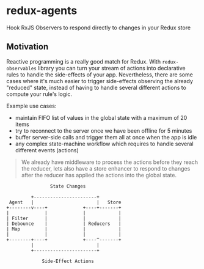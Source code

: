 # redux-agents
Hook RxJS Observers to respond directly to changes in your Redux store

## Motivation
Reactive programming is a really good match for Redux. With `redux-observables` library you can turn your stream of actions into declarative rules to handle the side-effects of your app. Nevertheless, there are some cases where it's much easier to trigger side-effects observing the already "reduced" state, instead of having to handle several different actions to compute your rule's logic.

Example use cases:

- maintain FIFO list of values in the global state with a maximum of 20 items
- try to reconnect to the server once we have been offline for 5 minutes
- buffer server-side calls and trigger them all at once when the app is idle
- any complex state-machine workflow which requires to handle several different events (actions)

> We already have middleware to process the actions before they reach the reducer, lets also have a store enhancer to respond to changes after the reducer has applied the actions into the global state.

```
                State Changes

         +-----------------------+
 Agent   |                       |   Store
+--------v----+             +----+-------+
|             |             |            |
| Filter      |             |            |
| Debounce    |             | Reducers   |
| Map         |             |            |
|             |             |            |
+--------+----+             +----^-------+
         |                       |
         +-----------------------+

             Side-Effect Actions

```